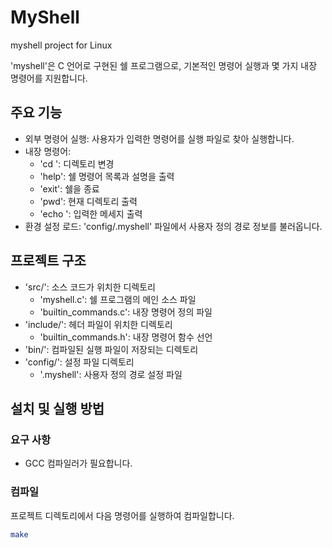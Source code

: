 # MyShell
myshell project for Linux

'myshell'은 C 언어로 구현된 쉘 프로그램으로, 기본적인 명령어 실행과 몇 가지 내장 명령어를 지원합니다.


## 주요 기능
- 외부 명령어 실행: 사용자가 입력한 명령어를 실행 파일로 찾아 실행합니다.
- 내장 명령어:
  - 'cd <directory>': 디렉토리 변경
  - 'help': 쉘 명령어 목록과 설명을 출력
  - 'exit': 쉘을 종료
  - 'pwd': 현재 디렉토리 출력
  - 'echo <message>': 입력한 메세지 출력
- 환경 설정 로드: 'config/.myshell' 파일에서 사용자 정의 경로 정보를 불러옵니다.


## 프로젝트 구조
- 'src/': 소스 코드가 위치한 디렉토리
  - 'myshell.c': 쉘 프로그램의 메인 소스 파일
  - 'builtin_commands.c': 내장 명령어 정의 파일
- 'include/': 헤더 파일이 위치한 디렉토리
  - 'builtin_commands.h': 내장 명령어 함수 선언
- 'bin/': 컴파일된 실행 파일이 저장되는 디렉토리
- 'config/': 설정 파일 디렉토리
  - '.myshell': 사용자 정의 경로 설정 파일


## 설치 및 실행 방법

### 요구 사항
  - GCC 컴파일러가 필요합니다.
    
### 컴파일
프로젝트 디렉토리에서 다음 명령어를 실행하여 컴파일합니다.
```bash
make
